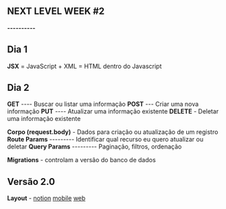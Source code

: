 ## **NEXT LEVEL WEEK #2**
**----------**
## Dia 1
**JSX** = JavaScript + XML = HTML dentro do Javascript

## Dia 2
**GET** ---- Buscar ou listar uma informação
**POST** --- Criar uma nova informação
**PUT** ---- Atualizar uma informação existente
**DELETE** - Deletar uma informação existente

**Corpo (request.body)** - Dados para criação ou atualização de um registro
**Route Params** --------- Identificar qual recurso eu quero atualizar ou deletar
**Query Params** --------- Paginação, filtros, ordenação 

**Migrations** - controlam a versão do banco de dados

## Versão 2.0
**Layout** - [notion](https://www.notion.so/Vers-o-2-0-Proffy-eefca1b981694cd0a895613bc6235970)
[mobile](https://www.figma.com/file/nZ7lMEBYZSMhRxfdvy6fKz/Proffy-Mobile-2.0?node-id=188%3A581)
[web](https://www.figma.com/file/Agvethfp7FANyXDDU3LUfd/Proffy-Web-2.0?node-id=160%3A2761)